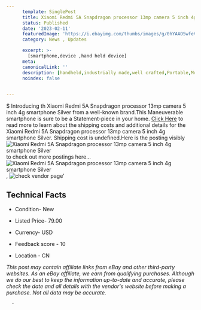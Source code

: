 ```yaml
---
      template: SinglePost
      title: Xiaomi Redmi 5A Snapdragon processor 13mp camera 5 inch 4g smartphone Silver
      status: Published
      date: '2023-02-11'
      featuredImage: 'https://i.ebayimg.com/thumbs/images/g/0hYAAOSwfeVg1U3c/s-l225.jpg'
      category: News , Updates

      excerpt: >-
        [smartphone,device ,hand held device]
      meta:
      canonicalLink: ''
      description: [handheld,industrially made,well crafted,Portable,Mobile,Compact,Convenient,Lightweight,Maneuverable,Man-portable,Miniature,Carriable,Hand-held,Light,Holdable,Transportable,Mobile device,Pocket-sized,On-the-go,Wireless,Cordless,Compact size,Convenient size, smartphone,device ,hand held device]
      noindex: false
      

---
```

$
      Introducing th Xiaomi Redmi 5A Snapdragon processor 13mp camera 5 inch 4g smartphone Silver from a well-known brand.This Maneuverable smartphone is sure to be a Statement-piece in your home. [Click Here](https://www.ebay.com/itm/334052885365?hash=item4dc71a8375%3Ag%3A0hYAAOSwfeVg1U3c&mkevt=1&mkcid=1&mkrid=711-53200-19255-0&campid=%253CePNCampaignId%253E&customid=%253CreferenceId%253E&toolid=10049) to read more to learn about the shipping costs and additional details for the Xiaomi Redmi 5A Snapdragon processor 13mp camera 5 inch 4g smartphone Silver. Shipping cost is undefined.Here is the posting visibly ![Xiaomi Redmi 5A Snapdragon processor 13mp camera 5 inch 4g smartphone Silver](https://i.ebayimg.com/thumbs/images/g/0hYAAOSwfeVg1U3c/s-l225.jpg) to check out more postings here... ![Xiaomi Redmi 5A Snapdragon processor 13mp camera 5 inch 4g smartphone Silver](https://i.ebayimg.com/images/g/0hYAAOSwfeVg1U3c/s-l640.jpg), ![check vendor page](https://origin-galleryplus.ebayimg.com/ws/web/334052885365_2_0_1/225x225.jpg,https://origin-galleryplus.ebayimg.com/ws/web/334052885365_3_0_1/225x225.jpg,https://origin-galleryplus.ebayimg.com/ws/web/334052885365_4_0_1/225x225.jpg,https://origin-galleryplus.ebayimg.com/ws/web/334052885365_5_0_1/225x225.jpg,https://origin-galleryplus.ebayimg.com/ws/web/334052885365_6_0_1/225x225.jpg,https://origin-galleryplus.ebayimg.com/ws/web/334052885365_7_0_1/225x225.jpg)'

      

 ## Technical Facts 



     
      

 - Condition- New 


      

 - Listed Price- 79.00 


      

 - Currency- USD 


      

 - Feedback score - 10 


      

 - Location - CN 


      
      

 *_This post may contain affiliate links from eBay and other third-party websites. As an eBay affiliate, we earn from qualifying purchases. Although we do our best to keep the information up-to-date and accurate, please check the date and all details with the vendor's website before making a purchase. Not all data may be accurate._*




      -
